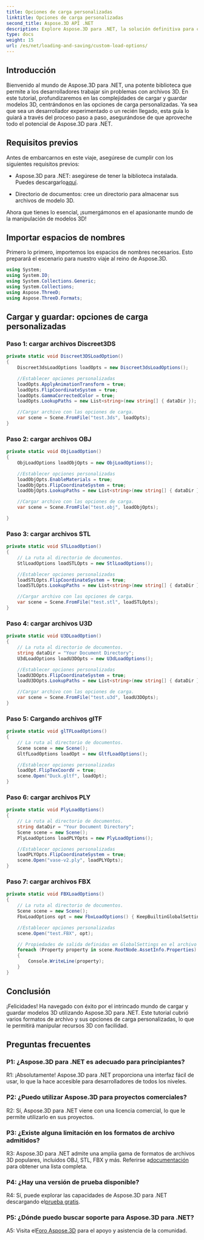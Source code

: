 ```yaml
---
title: Opciones de carga personalizadas
linktitle: Opciones de carga personalizadas
second_title: Aspose.3D API .NET
description: Explore Aspose.3D para .NET, la solución definitiva para cargar y guardar modelos 3D sin problemas.
type: docs
weight: 15
url: /es/net/loading-and-saving/custom-load-options/
---
```

## Introducción

Bienvenido al mundo de Aspose.3D para .NET, una potente biblioteca que permite a los desarrolladores trabajar sin problemas con archivos 3D. En este tutorial, profundizaremos en las complejidades de cargar y guardar modelos 3D, centrándonos en las opciones de carga personalizadas. Ya sea que sea un desarrollador experimentado o un recién llegado, esta guía lo guiará a través del proceso paso a paso, asegurándose de que aproveche todo el potencial de Aspose.3D para .NET.

## Requisitos previos

Antes de embarcarnos en este viaje, asegúrese de cumplir con los siguientes requisitos previos:

-  Aspose.3D para .NET: asegúrese de tener la biblioteca instalada. Puedes descargarlo[aquí](https://releases.aspose.com/3d/net/).

- Directorio de documentos: cree un directorio para almacenar sus archivos de modelo 3D.

Ahora que tienes lo esencial, ¡sumergámonos en el apasionante mundo de la manipulación de modelos 3D!

## Importar espacios de nombres

Primero lo primero, importemos los espacios de nombres necesarios. Esto preparará el escenario para nuestro viaje al reino de Aspose.3D.

```csharp
using System;
using System.IO;
using System.Collections.Generic;
using System.Collections;
using Aspose.ThreeD;
using Aspose.ThreeD.Formats;
```

## Cargar y guardar: opciones de carga personalizadas

### Paso 1: cargar archivos Discreet3DS

```csharp
private static void Discreet3DSLoadOption()
{
    Discreet3dsLoadOptions loadOpts = new Discreet3dsLoadOptions();

    //Establecer opciones personalizadas
    loadOpts.ApplyAnimationTransform = true;
    loadOpts.FlipCoordinateSystem = true;
    loadOpts.GammaCorrectedColor = true;
    loadOpts.LookupPaths = new List<string>(new string[] { dataDir });

    //Cargar archivo con las opciones de carga.
    var scene = Scene.FromFile("test.3ds", loadOpts);
}
```

### Paso 2: cargar archivos OBJ

```csharp
private static void ObjLoadOption()
{
    ObjLoadOptions loadObjOpts = new ObjLoadOptions();

    //Establecer opciones personalizadas
    loadObjOpts.EnableMaterials = true;
    loadObjOpts.FlipCoordinateSystem = true;
    loadObjOpts.LookupPaths = new List<string>(new string[] { dataDir });

    //Cargar archivo con las opciones de carga.
    var scene = Scene.FromFile("test.obj", loadObjOpts);

}
```

### Paso 3: cargar archivos STL

```csharp
private static void STLLoadOption()
{
    // La ruta al directorio de documentos.
    StlLoadOptions loadSTLOpts = new StlLoadOptions();

    //Establecer opciones personalizadas
    loadSTLOpts.FlipCoordinateSystem = true;
    loadSTLOpts.LookupPaths = new List<string>(new string[] { dataDir });

    //Cargar archivo con las opciones de carga.
    var scene = Scene.FromFile("test.stl", loadSTLOpts);
}
```

### Paso 4: cargar archivos U3D

```csharp
private static void U3DLoadOption()
{
    // La ruta al directorio de documentos.
    string dataDir = "Your Document Directory";
    U3dLoadOptions loadU3DOpts = new U3dLoadOptions();

    //Establecer opciones personalizadas
    loadU3DOpts.FlipCoordinateSystem = true;
    loadU3DOpts.LookupPaths = new List<string>(new string[] { dataDir });

    //Cargar archivo con las opciones de carga.
    var scene = Scene.FromFile("test.u3d", loadU3DOpts);
}
```

### Paso 5: Cargando archivos glTF

```csharp
private static void glTFLoadOptions()
{
    // La ruta al directorio de documentos.
    Scene scene = new Scene();
    GltfLoadOptions loadOpt = new GltfLoadOptions();

    //Establecer opciones personalizadas
    loadOpt.FlipTexCoordV = true;
    scene.Open("Duck.gltf", loadOpt);
}
```

### Paso 6: cargar archivos PLY

```csharp
private static void PlyLoadOptions()
{
    // La ruta al directorio de documentos.
    string dataDir = "Your Document Directory";
    Scene scene = new Scene();
    PlyLoadOptions loadPLYOpts = new PlyLoadOptions();

    //Establecer opciones personalizadas
    loadPLYOpts.FlipCoordinateSystem = true;
    scene.Open("vase-v2.ply", loadPLYOpts);
}
```

### Paso 7: cargar archivos FBX

```csharp
private static void FBXLoadOptions()
{
    // La ruta al directorio de documentos.
    Scene scene = new Scene();
    FbxLoadOptions opt = new FbxLoadOptions() { KeepBuiltinGlobalSettings = true };

    //Establecer opciones personalizadas
    scene.Open("test.FBX", opt);

    // Propiedades de salida definidas en GlobalSettings en el archivo FBX
    foreach (Property property in scene.RootNode.AssetInfo.Properties)
    {
        Console.WriteLine(property);
    }
}
```

## Conclusión

¡Felicidades! Ha navegado con éxito por el intrincado mundo de cargar y guardar modelos 3D utilizando Aspose.3D para .NET. Este tutorial cubrió varios formatos de archivo y sus opciones de carga personalizadas, lo que le permitirá manipular recursos 3D con facilidad.

## Preguntas frecuentes

### P1: ¿Aspose.3D para .NET es adecuado para principiantes?

R1: ¡Absolutamente! Aspose.3D para .NET proporciona una interfaz fácil de usar, lo que la hace accesible para desarrolladores de todos los niveles.

### P2: ¿Puedo utilizar Aspose.3D para proyectos comerciales?

R2: Sí, Aspose.3D para .NET viene con una licencia comercial, lo que le permite utilizarlo en sus proyectos.

### P3: ¿Existe alguna limitación en los formatos de archivo admitidos?

 R3: Aspose.3D para .NET admite una amplia gama de formatos de archivos 3D populares, incluidos OBJ, STL, FBX y más. Referirse a[documentación](https://reference.aspose.com/3d/net/) para obtener una lista completa.

### P4: ¿Hay una versión de prueba disponible?

R4: Sí, puede explorar las capacidades de Aspose.3D para .NET descargando el[prueba gratis](https://releases.aspose.com/).

### P5: ¿Dónde puedo buscar soporte para Aspose.3D para .NET?

 A5: Visita el[Foro Aspose.3D](https://forum.aspose.com/c/3d/18) para el apoyo y asistencia de la comunidad.